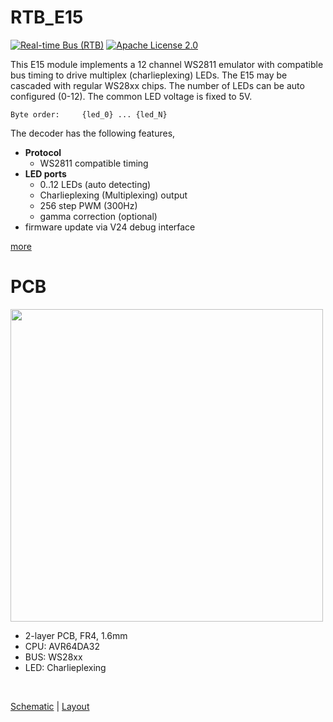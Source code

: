 # RTB_E15
[![Real-time Bus (RTB)](https://img.shields.io/badge/RTB_Project-FF6699)](https://www.rtb4dcc.de)
[![Apache License 2.0](https://img.shields.io/badge/license-Apache%20License%202.0-blue)](https://www.apache.org/licenses/LICENSE-2.0)

This E15 module implements a 12 channel WS2811 emulator with compatible bus timing to drive multiplex (charlieplexing) LEDs. The E15 may be cascaded with regular WS28xx chips. The number of LEDs can be auto configured (0-12). The common LED voltage is fixed to 5V.

```
Byte order:     {led_0} ... {led_N}
```

The decoder has the following features,
- **Protocol**
  - WS2811 compatible timing
- **LED ports**
  - 0..12 LEDs (auto detecting)
  - Charlieplexing (Multiplexing) output
  - 256 step PWM (300Hz)
  - gamma correction (optional)
- firmware update via V24 debug interface

[more](https://rtb4dcc.de/hardware/modules/e15/)

# PCB
<img src="https://rtb4dcc.de/wp-content/uploads/2024/04/E15_1-768x410.png" width=500>

- 2-layer PCB, FR4, 1.6mm
- CPU: AVR64DA32
- BUS: WS28xx
- LED: Charlieplexing
<br>

[Schematic](doc/E15_schematic.pdf) | [Layout](doc/E15_layout.pdf)
